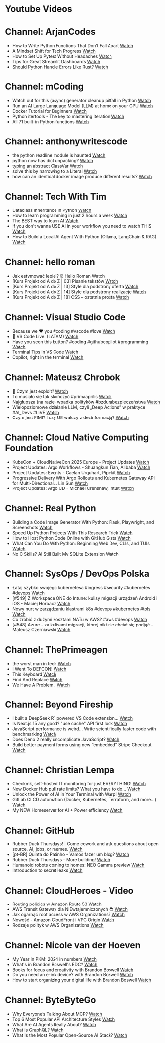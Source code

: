 
Youtube Videos
==============

# Channel: ArjanCodes
  
 - How to Write Python Functions That Don’t Fall Apart  [Watch](https://youtu.be/g-Cytq7YDCc)  
 - A Mindset Shift for Tech Progress  [Watch](https://youtu.be/mwlL4ZbNh1Q)  
 - How to Set Up Pytest Without Headaches  [Watch](https://youtu.be/jxqGsJEhiAg)  
 - Tips for Great Streamlit Dashboards  [Watch](https://youtu.be/TvF58hBz-AM)  
 - Should Python Handle Errors Like Rust?  [Watch](https://youtu.be/s8PD86GEo9o)
# Channel: mCoding
  
 - Watch out for this (async) generator cleanup pitfall in Python  [Watch](https://youtu.be/N56Jrqc7SBk)  
 - Run an AI Large Language Model (LLM) at home on your GPU  [Watch](https://youtu.be/RejIVgfER-4)  
 - Docker Tutorial for Beginners  [Watch](https://youtu.be/b0HMimUb4f0)  
 - Python itertools - The key to mastering iteration  [Watch](https://youtu.be/1p7xa_BHYDs)  
 - All 71 built-in Python functions  [Watch](https://youtu.be/7Qu_KXc7xSI)
# Channel: anthonywritescode
  
 - the python readline module is haunted  [Watch](https://youtu.be/b0JQkTWjg6g)  
 - python now has dict unpacking?  [Watch](https://youtu.be/eqiM0xRmFJg)  
 - typing an abstract ClassVar  [Watch](https://youtu.be/4Ge1mgogwdw)  
 - solve this by narrowing to a Literal  [Watch](https://youtu.be/WlErF7wQsds)  
 - how can an identical docker image produce different results?  [Watch](https://youtu.be/CBbgmRAg0VM)
# Channel: Tech With Tim
  
 - Dataclass inheritance in Python  [Watch](https://youtu.be/KTnq1fMO3nI)  
 - How to learn programming in just 2 hours a week  [Watch](https://youtu.be/JXaXd9iyksc)  
 - The BEST way to learn AI  [Watch](https://youtu.be/1oDACjhZT5A)  
 - If you don't wanna USE AI in your workflow you need to watch THIS  [Watch](https://youtu.be/opKV5y1UHJQ)  
 - How to Build a Local AI Agent With Python (Ollama, LangChain & RAG)  [Watch](https://youtu.be/E4l91XKQSgw)
# Channel: hello roman
  
 - Jak estymować lepiej? ⏰  Hello Roman  [Watch](https://youtu.be/trm4-53gp4g)  
 - [Kurs Projekt od A do Z | 03] Pisanie tekstów  [Watch](https://youtu.be/vTmJh0nX6Sk)  
 - [Kurs Projekt od A do Z | 13] Style dla podstrony oferta  [Watch](https://youtu.be/vVJeRbTPT4U)  
 - [Kurs Projekt od A do Z | 14] Style dla podstrony realizacje  [Watch](https://youtu.be/dL-0uYN72mM)  
 - [Kurs Projekt od A do Z | 18] CSS – ostatnia prosta  [Watch](https://youtu.be/f8tPJdD1_TE)
# Channel: Visual Studio Code
  
 - Because we ❤️ you #coding #vscode #love  [Watch](https://youtu.be/OXe_nCsVXm4)  
 - 🔴 VS Code Live: (LATAM)  [Watch](https://youtu.be/Y5qNLGpIzyc)  
 - Have you seen this button? #coding #githubcopilot #programming  [Watch](https://youtu.be/Vj_Ssd1c1dQ)  
 - Terminal Tips in VS Code  [Watch](https://youtu.be/Yn7JrZ1rb2w)  
 - Copilot, right in the terminal  [Watch](https://youtu.be/IgF0FxXibNA)
# Channel: Mateusz Chrobok
  
 - 🦠 Czym jest exploit?  [Watch](https://youtu.be/_EaJ_B2cM1s)  
 - To musiało się tak skończyć #primaaprilis  [Watch](https://youtu.be/Y-STjwN_ErI)  
 - Najgłupsza (na razie) wpadka polityków #bzdurabezpieczeństwa  [Watch](https://youtu.be/j-Mb1jXUZ1g)  
 - Wielopoziomowe działanie LLM, czyli „Deep Actions” w praktyce #AI_Devs #LIVE  [Watch](https://youtu.be/HDHDntk1nis)  
 - Czym jest FIMI? I czy UE walczy z dezinformacją?  [Watch](https://youtu.be/juVnhEu3RbQ)
# Channel: Cloud Native Computing Foundation
  
 - KubeCon + CloudNativeCon 2025 Europe -  Project Updates  [Watch](https://youtu.be/T_EDE6DDqYc)  
 - Project Updates: Argo Workflows - Shuangkun Tian, Alibaba  [Watch](https://youtu.be/cEAM0iqunEM)  
 - Project Updates: Events - Caelan Urquhart, Pipekit  [Watch](https://youtu.be/YeeIOXoLBgo)  
 - Progressive Delivery With Argo Rollouts and Kubernetes Gateway API for Multi-Directional... Lin Sun  [Watch](https://youtu.be/_G2EWwbVZqs)  
 - Project Updates: Argo CD - Michael Crenshaw, Intuit  [Watch](https://youtu.be/bTVavLFH7XQ)
# Channel: Real Python
  
 - Building a Code Image Generator With Python: Flask, Playwright, and Screenshots  [Watch](https://youtu.be/Rn9TgmjfR2k)  
 - Speed Up Python Projects With This Research Trick  [Watch](https://youtu.be/GnTWUIg3FGA)  
 - How to Host Python Code Online with GitHub Gists  [Watch](https://youtu.be/V73CVj19Hgw)  
 - What Can You Do With Python: Beginning Web Dev, CLIs, and TUIs  [Watch](https://youtu.be/uvkzyLWDB5g)  
 - No C Skills? AI Still Built My SQLite Extension  [Watch](https://youtu.be/SAodO7OzKx4)
# Channel: SysOps / DevOps Polska
  
 - Łataj szybko swojego kubernetesa #ingress #security #kubernetes #devops  [Watch](https://youtu.be/B6-jDt3HdaQ)  
 - [#549] Z Workspace ONE do Intune: kulisy migracji urządzeń Android i iOS - Maciej Horbacz  [Watch](https://youtu.be/jXuU25WGX9w)  
 - Nowy nurt w zarządzaniu klastrami k8s #devops #kubernetes #tols  [Watch](https://youtu.be/IqaoI6OwJm4)  
 - Co zrobić z dużymi kosztami NATu w AWS? #aws #devops  [Watch](https://youtu.be/jy0U0RAOZvY)  
 - [#548] Azure - za kulisami migracji, której nikt nie chciał się podjąć - Mateusz Czerniawski  [Watch](https://youtu.be/Ff4fkMS38go)
# Channel: ThePrimeagen
  
 - the worst man in tech  [Watch](https://youtu.be/A_XGsAl-LqY)  
 - I Went To DEFCON!  [Watch](https://youtu.be/GwcFxTuMYmU)  
 - This Keyboard  [Watch](https://youtu.be/dhuX9t2j5Hc)  
 - Find And Replace  [Watch](https://youtu.be/v2a6Nv7RSd0)  
 - We Have A Problem..  [Watch](https://youtu.be/1-0r90bm6CE)
# Channel: Beyond Fireship
  
 - I built a DeepSeek R1 powered VS Code extension…  [Watch](https://youtu.be/clJCDHml2cA)  
 - Is Next.js 15 any good? "use cache" API first look  [Watch](https://youtu.be/xWkozeculPo)  
 - JavaScript performance is weird... Write scientifically faster code with benchmarking  [Watch](https://youtu.be/_pWA4rbzvIg)  
 - Does Deno 2 really uncomplicate JavaScript?  [Watch](https://youtu.be/8IHhvkaVqVE)  
 - Build better payment forms using new “embedded” Stripe Checkout  [Watch](https://youtu.be/7WFXl4-aCxs)
# Channel: Christian Lempa
  
 - Checkmk, self-hosted IT monitoring for just EVERYTHING!  [Watch](https://youtu.be/Rb1_7gbgS7k)  
 - New Docker Hub pull rate limits? What you have to do…  [Watch](https://youtu.be/JNkLbT_2JQg)  
 - Unlock the Power of AI in Your Terminal with Warp!  [Watch](https://youtu.be/hETUdeBQqkI)  
 - GitLab CI CD automation (Docker, Kubernetes, Terraform, and more…)  [Watch](https://youtu.be/zBrP8MzA5y0)  
 - My NEW Homeserver for AI + Power efficiency  [Watch](https://youtu.be/7opwGxhOsf0)
# Channel: GitHub
  
 - Rubber Duck Thursdays! | Come cowork and ask questions about open source, AI, jobs, or memes.  [Watch](https://youtu.be/dsGwq7FT4zw)  
 - [pt-BR] Quinta do Patinho - Vamos fazer um blog?  [Watch](https://youtu.be/xIta7QGBDdY)  
 - Rubber Duck Thursdays - More building!  [Watch](https://youtu.be/oJqHZBKCGSE)  
 - Humanoid robots coming to homes: NEO Gamma preview  [Watch](https://youtu.be/FR3v7sntwPI)  
 - Introduction to secret leaks  [Watch](https://youtu.be/vMhDkt5JNN0)
# Channel: CloudHeroes - Video
  
 - Routing policies w Amazon Route 53  [Watch](https://youtu.be/AJb-VYx7jvU)  
 - AWS Transit Gateway dla NIEwtajemniczonych 😎  [Watch](https://youtu.be/06n86Z0sr-k)  
 - Jak ogarnąć root access w AWS Organizations?  [Watch](https://youtu.be/q5Lyj7RYxBk)  
 - Nowość - Amazon CloudFront i VPC Origin  [Watch](https://youtu.be/QEpjk36AEIA)  
 - Rodzaje polityk w AWS Organizations  [Watch](https://youtu.be/IuSgrk7LA_4)
# Channel: Nicole van der Hoeven
  
 - My Year in PKM: 2024 in numbers  [Watch](https://youtu.be/NxCZ8GaM-Vw)  
 - What's in Brandon Boswell's EDC?  [Watch](https://youtu.be/Noswl0jCA4k)  
 - Books for focus and creativity with Brandon Boswell  [Watch](https://youtu.be/Ugc4U8Rx7RM)  
 - Do you need an e-ink device? with Brandon Boswell  [Watch](https://youtu.be/uUKPV6mWMFM)  
 - How to start organizing your digital life with Brandon Boswell  [Watch](https://youtu.be/Ykhyw3T3ICU)
# Channel: ByteByteGo
  
 - Why Everyone’s Talking About MCP?  [Watch](https://youtu.be/_d0duu3dED4)  
 - Top 6 Most Popular API Architecture Styles  [Watch](https://youtu.be/PNRbanEKGtw)  
 - What Are AI Agents Really About?  [Watch](https://youtu.be/eHEHE2fpnWQ)  
 - What is GraphQL?  [Watch](https://youtu.be/rQhost93z40)  
 - What Is the Most Popular Open-Source AI Stack?  [Watch](https://youtu.be/hFURlsMwU7c)